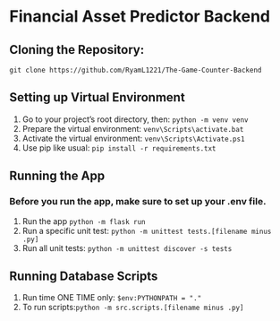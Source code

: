# Financial Asset Predictor Backend

## Cloning the Repository:

`git clone https://github.com/RyamL1221/The-Game-Counter-Backend`

## Setting up Virtual Environment

1. Go to your project’s root directory, then: `python -m venv venv` 
2. Prepare the virtual environment: `venv\Scripts\activate.bat`
3. Activate the virtual environment: `venv\Scripts\Activate.ps1`
4. Use pip like usual: `pip install -r requirements.txt`

## Running the App

### Before you run the app, make sure to set up your .env file.

1. Run the app `python -m flask run`
2. Run a specific unit test: `python -m unittest tests.[filename minus .py]`
3. Run all unit tests: `python -m unittest discover -s tests`

## Running Database Scripts

1. Run time ONE TIME only: `$env:PYTHONPATH = "."`
2. To run scripts:`python -m src.scripts.[filename minus .py]`
